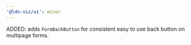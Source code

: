 ```yaml
---
'@ldn-viz/ui': minor
---
```


ADDED: adds `FormBackButton` for consistent easy to use back button on multipage forms.
